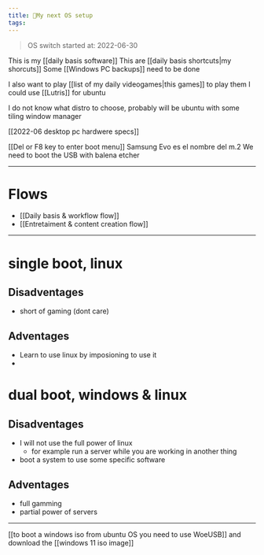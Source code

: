 ```yaml
---
title: 🌱My next OS setup
tags:
---
```


> OS switch started at: 2022-06-30

This is my [[daily basis software]]
This are [[daily basis shortcuts|my shorcuts]]
Some [[Windows PC backups]] need to be done

I also want to play [[list of my daily videogames|this games]] to play them I could use [[Lutris]] for ubuntu

I do not know what distro to choose, probably will be ubuntu with some tiling window manager

[[2022-06 desktop pc hardwere specs]]

[[Del or F8 key to enter boot menu]]
Samsung Evo es el nombre del m.2
We need to boot the USB with balena etcher

---
# Flows
- [[Daily basis & workflow flow]]
- [[Entretaiment & content creation flow]]

---
# single boot, linux
## Disadventages
- short of gaming (dont care)
## Adventages
- Learn to use linux by imposioning to use it
- 
# dual boot, windows & linux
## Disadventages
- I will not use the full power of linux
	- for example run a server while you are working in another thing
- boot a system to use some specific software
## Adventages
- full gamming
- partial power of servers

---
[[to boot a windows iso from ubuntu OS you need to use WoeUSB]] and download the [[windows 11 iso image]]
